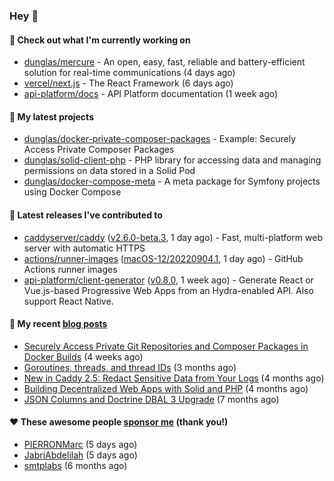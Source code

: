 ### Hey 👋

#### 👷 Check out what I'm currently working on

- [dunglas/mercure](https://github.com/dunglas/mercure) - An open, easy, fast, reliable and battery-efficient solution for real-time communications (4 days ago)
- [vercel/next.js](https://github.com/vercel/next.js) - The React Framework (6 days ago)
- [api-platform/docs](https://github.com/api-platform/docs) - API Platform documentation (1 week ago)

#### 🌱 My latest projects

- [dunglas/docker-private-composer-packages](https://github.com/dunglas/docker-private-composer-packages) - Example: Securely Access Private Composer Packages
- [dunglas/solid-client-php](https://github.com/dunglas/solid-client-php) - PHP library for accessing data and managing permissions on data stored in a Solid Pod
- [dunglas/docker-compose-meta](https://github.com/dunglas/docker-compose-meta) - A meta package for Symfony projects using Docker Compose

#### 🔭 Latest releases I've contributed to

- [caddyserver/caddy](https://github.com/caddyserver/caddy) ([v2.6.0-beta.3](https://github.com/caddyserver/caddy/releases/tag/v2.6.0-beta.3), 1 day ago) - Fast, multi-platform web server with automatic HTTPS
- [actions/runner-images](https://github.com/actions/runner-images) ([macOS-12/20220904.1](https://github.com/actions/runner-images/releases/tag/macOS-12%2F20220904.1), 1 day ago) - GitHub Actions runner images
- [api-platform/client-generator](https://github.com/api-platform/client-generator) ([v0.8.0](https://github.com/api-platform/client-generator/releases/tag/v0.8.0), 1 week ago) - Generate React or Vue.js-based Progressive Web Apps from an Hydra-enabled API. Also support React Native.

#### 📜 My recent [blog posts](https://dunglas.fr)

- [Securely Access Private Git Repositories and Composer Packages in Docker Builds](https://dunglas.fr/2022/08/securely-access-private-git-repositories-and-composer-packages-in-docker-builds/) (4 weeks ago)
- [Goroutines, threads, and thread IDs](https://dunglas.fr/2022/05/goroutines-threads-and-thread-ids/) (3 months ago)
- [New in Caddy 2.5: Redact Sensitive Data from Your Logs](https://dunglas.fr/2022/04/caddy-logging-security-improvements/) (4 months ago)
- [Building Decentralized Web Apps with Solid and PHP](https://dunglas.fr/2022/04/building-decentralized-web-apps-with-solid-and-php/) (4 months ago)
- [JSON Columns and Doctrine DBAL 3 Upgrade](https://dunglas.fr/2022/01/json-columns-and-doctrine-dbal-3-upgrade/) (7 months ago)

#### ❤️ These awesome people [sponsor me](https://github.com/sponsors/dunglas) (thank you!)

- [PIERRONMarc](https://github.com/PIERRONMarc) (5 days ago)
- [JabriAbdelilah](https://github.com/JabriAbdelilah) (5 days ago)
- [smtplabs](https://github.com/smtplabs) (6 months ago)
